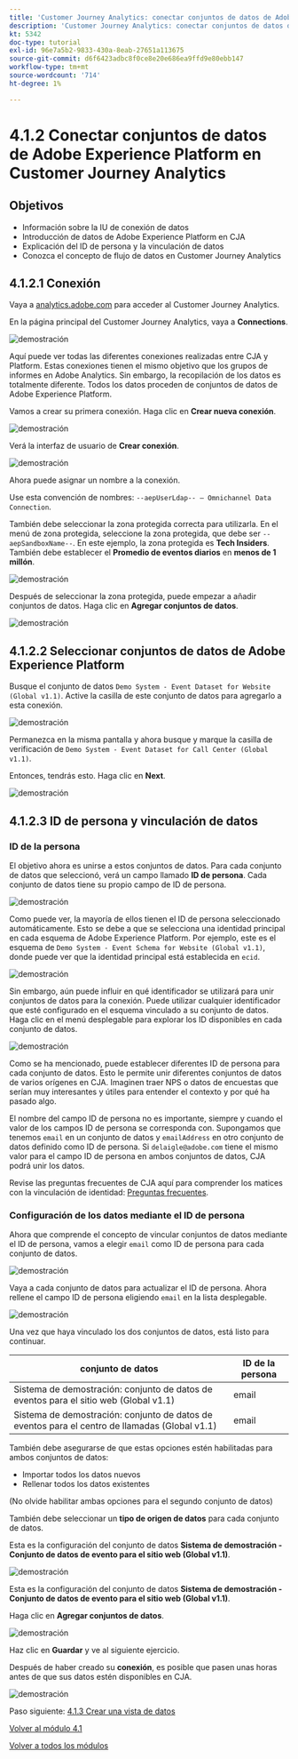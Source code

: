 ```yaml
---
title: 'Customer Journey Analytics: conectar conjuntos de datos de Adobe Experience Platform en Customer Journey Analytics'
description: 'Customer Journey Analytics: conectar conjuntos de datos de Adobe Experience Platform en Customer Journey Analytics'
kt: 5342
doc-type: tutorial
exl-id: 96e7a5b2-9833-430a-8eab-27651a113675
source-git-commit: d6f6423adbc8f0ce8e20e686ea9ffd9e80ebb147
workflow-type: tm+mt
source-wordcount: '714'
ht-degree: 1%

---
```


# 4.1.2 Conectar conjuntos de datos de Adobe Experience Platform en Customer Journey Analytics

## Objetivos

- Información sobre la IU de conexión de datos
- Introducción de datos de Adobe Experience Platform en CJA
- Explicación del ID de persona y la vinculación de datos
- Conozca el concepto de flujo de datos en Customer Journey Analytics

## 4.1.2.1 Conexión

Vaya a [analytics.adobe.com](https://analytics.adobe.com) para acceder al Customer Journey Analytics.

En la página principal del Customer Journey Analytics, vaya a **Connections**.

![demostración](./images/cja2.png)

Aquí puede ver todas las diferentes conexiones realizadas entre CJA y Platform. Estas conexiones tienen el mismo objetivo que los grupos de informes en Adobe Analytics. Sin embargo, la recopilación de los datos es totalmente diferente. Todos los datos proceden de conjuntos de datos de Adobe Experience Platform.

Vamos a crear su primera conexión. Haga clic en **Crear nueva conexión**.

![demostración](./images/cja4.png)

Verá la interfaz de usuario de **Crear conexión**.

![demostración](./images/cja5.png)

Ahora puede asignar un nombre a la conexión.

Use esta convención de nombres: `--aepUserLdap-- – Omnichannel Data Connection`.

También debe seleccionar la zona protegida correcta para utilizarla. En el menú de zona protegida, seleccione la zona protegida, que debe ser `--aepSandboxName--`. En este ejemplo, la zona protegida es **Tech Insiders**. También debe establecer el **Promedio de eventos diarios** en **menos de 1 millón**.

![demostración](./images/cjasb.png)

Después de seleccionar la zona protegida, puede empezar a añadir conjuntos de datos. Haga clic en **Agregar conjuntos de datos**.

![demostración](./images/cjasb1.png)

## 4.1.2.2 Seleccionar conjuntos de datos de Adobe Experience Platform

Busque el conjunto de datos `Demo System - Event Dataset for Website (Global v1.1)`. Active la casilla de este conjunto de datos para agregarlo a esta conexión.

![demostración](./images/cja7.png)

Permanezca en la misma pantalla y ahora busque y marque la casilla de verificación de `Demo System - Event Dataset for Call Center (Global v1.1)`.

Entonces, tendrás esto. Haga clic en **Next**.

![demostración](./images/cja9.png)

## 4.1.2.3 ID de persona y vinculación de datos

### ID de la persona

El objetivo ahora es unirse a estos conjuntos de datos. Para cada conjunto de datos que seleccionó, verá un campo llamado **ID de persona**. Cada conjunto de datos tiene su propio campo de ID de persona.

![demostración](./images/cja11.png)

Como puede ver, la mayoría de ellos tienen el ID de persona seleccionado automáticamente. Esto se debe a que se selecciona una identidad principal en cada esquema de Adobe Experience Platform. Por ejemplo, este es el esquema de `Demo System - Event Schema for Website (Global v1.1)`, donde puede ver que la identidad principal está establecida en `ecid`.

![demostración](./images/cja13.png)

Sin embargo, aún puede influir en qué identificador se utilizará para unir conjuntos de datos para la conexión. Puede utilizar cualquier identificador que esté configurado en el esquema vinculado a su conjunto de datos. Haga clic en el menú desplegable para explorar los ID disponibles en cada conjunto de datos.

![demostración](./images/cja14.png)

Como se ha mencionado, puede establecer diferentes ID de persona para cada conjunto de datos. Esto le permite unir diferentes conjuntos de datos de varios orígenes en CJA. Imaginen traer NPS o datos de encuestas que serían muy interesantes y útiles para entender el contexto y por qué ha pasado algo.

El nombre del campo ID de persona no es importante, siempre y cuando el valor de los campos ID de persona se corresponda con. Supongamos que tenemos `email` en un conjunto de datos y `emailAddress` en otro conjunto de datos definido como ID de persona. Si `delaigle@adobe.com` tiene el mismo valor para el campo ID de persona en ambos conjuntos de datos, CJA podrá unir los datos.

Revise las preguntas frecuentes de CJA aquí para comprender los matices con la vinculación de identidad: [Preguntas frecuentes](https://experienceleague.adobe.com/docs/analytics-platform/using/cja-overview/cja-faq.html).

### Configuración de los datos mediante el ID de persona

Ahora que comprende el concepto de vincular conjuntos de datos mediante el ID de persona, vamos a elegir `email` como ID de persona para cada conjunto de datos.

![demostración](./images/cja15.png)

Vaya a cada conjunto de datos para actualizar el ID de persona. Ahora rellene el campo ID de persona eligiendo `email` en la lista desplegable.

![demostración](./images/cja12a.png)

Una vez que haya vinculado los dos conjuntos de datos, está listo para continuar.

| conjunto de datos | ID de la persona |
| ----------------- |-------------| 
| Sistema de demostración: conjunto de datos de eventos para el sitio web (Global v1.1) | email |
| Sistema de demostración: conjunto de datos de eventos para el centro de llamadas (Global v1.1) | email |

También debe asegurarse de que estas opciones estén habilitadas para ambos conjuntos de datos:

- Importar todos los datos nuevos
- Rellenar todos los datos existentes

(No olvide habilitar ambas opciones para el segundo conjunto de datos)

También debe seleccionar un **tipo de origen de datos** para cada conjunto de datos.

Esta es la configuración del conjunto de datos **Sistema de demostración - Conjunto de datos de evento para el sitio web (Global v1.1)**.

![demostración](./images/cja16a.png)

Esta es la configuración del conjunto de datos **Sistema de demostración - Conjunto de datos de evento para el sitio web (Global v1.1)**.

Haga clic en **Agregar conjuntos de datos**.

![demostración](./images/cja16.png)

Haz clic en **Guardar** y ve al siguiente ejercicio.

Después de haber creado su **conexión**, es posible que pasen unas horas antes de que sus datos estén disponibles en CJA.

![demostración](./images/cja20.png)

Paso siguiente: [4.1.3 Crear una vista de datos](./ex3.md)

[Volver al módulo 4.1](./customer-journey-analytics-build-a-dashboard.md)

[Volver a todos los módulos](./../../../overview.md)
